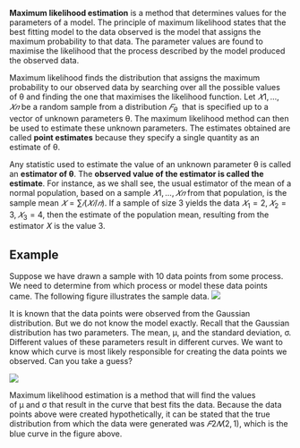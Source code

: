 **Maximum likelihood estimation** is a method that determines values for the parameters of a model. The principle of maximum likelihood states that the best fitting model to the data observed is the model that assigns the maximum probability to that data. The parameter values are found to maximise the likelihood that the process described by the model produced the observed data.

Maximum likelihood finds the distribution that assigns the maximum probability to our observed data by searching over all the possible values of θ and finding the one that maximises the likelihood function. Let $𝑋1,...,𝑋𝑛$ be a random sample from a distribution $𝐹_θ$  that is specified up to a vector of unknown parameters θ. The maximum likelihood method can then be used to estimate these unknown parameters. The estimates obtained are called **point estimates** because they specify a single quantity as an estimate of θ.

Any statistic used to estimate the value of an unknown parameter θ is called an **estimator of θ**. The **observed value of the estimator is called the estimate**. For instance, as we shall see, the usual estimator of the mean of a normal population, based on a sample $𝑋1,...,𝑋𝑛$ from that population, is the sample mean $𝑋=∑𝑖(𝑋𝑖/𝑛)$. If a sample of size 3 yields the data $𝑋_1=2, 𝑋_2=3, 𝑋_3=4$, then the estimate of the population mean, resulting from the estimator 𝑋 is the value 3.

## Example
Suppose we have drawn a sample with 10 data points from some process. We need to determine from which process or model these data points came. The following figure illustrates the sample data.
![](../../../../meri-public/garden/5a87edba36fde63614b41ea9746cce76.png)

It is known that the data points were observed from the Gaussian distribution. But we do not know the model exactly. Recall that the Gaussian distribution has two parameters. The mean, μ, and the standard deviation, σ. Different values of these parameters result in different curves. We want to know which curve is most likely responsible for creating the data points we observed. Can you take a guess?

![](../../../../meri-public/garden/f310c8444220ba2507b738507d0a842d.png)

Maximum likelihood estimation is a method that will find the values of μ and σ that result in the curve that best fits the data. Because the data points above were created hypothetically, it can be stated that the true distribution from which the data were generated was $𝐹2 𝑁(2,1)$, which is the blue curve in the figure above.